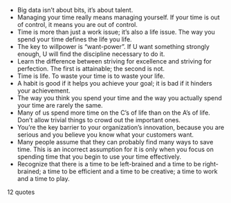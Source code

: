  - Big data isn’t about bits, it’s about talent.
 - Managing your time really means managing yourself. If your time is out of control, it means you are out of control.
 - Time is more than just a work issue; it’s also a life issue. The way you spend your time defines the life you life.
 - The key to willpower is “want-power”. If U want something strongly enough, U will find the discipline necessary to do it.
 - Learn the difference between striving for excellence and striving for perfection. The first is attainable; the second is not.
 - Time is life. To waste your time is to waste your life.
 - A habit is good if it helps you achieve your goal; it is bad if it hinders your achievement.
 - The way you think you spend your time and the way you actually spend your time are rarely the same.
 - Many of us spend more time on the C’s of life than on the A’s of life. Don’t allow trivial things to crowd out the important ones.
 - You’re the key barrier to your organization’s innovation, because you are serious and you believe you know what your customers want.
 - Many people assume that they can probably find many ways to save time. This is an incorrect assumption for it is only when you focus on spending time that you begin to use your time effectively.
 - Recognize that there is a time to be left-brained and a time to be right-brained; a time to be efficient and a time to be creative; a time to work and a time to play.

12 quotes